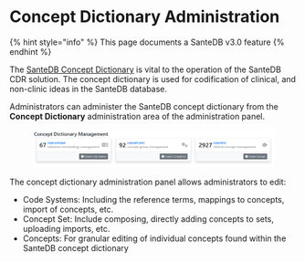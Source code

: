 # Concept Dictionary Administration

{% hint style="info" %}
This page documents a SanteDB v3.0 feature
{% endhint %}

The [SanteDB Concept Dictionary](../../../../santedb/data-and-information-architecture/conceptual-data-model/concept-dictionary/) is vital to the operation of the SanteDB CDR solution. The concept dictionary is used for codification of clinical, and non-clinic ideas in the SanteDB database.&#x20;

Administrators can administer the SanteDB concept dictionary from the **Concept Dictionary** administration area of the administration panel.

<figure><img src="../../../../.gitbook/assets/image (1) (1) (1) (1) (1) (2) (1).png" alt=""><figcaption></figcaption></figure>

The concept dictionary administration panel allows administrators to edit:

* Code Systems: Including the reference terms, mappings to concepts, import of concepts, etc.
* Concept Set: Include composing, directly adding concepts to sets, uploading imports, etc.
* Concepts: For granular editing of individual concepts found within the SanteDB concept dictionary
